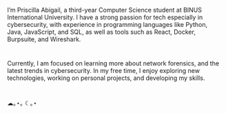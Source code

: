 I’m Priscilla Abigail, a third-year Computer Science student at BINUS International University. I have a strong passion for tech especially in cybersecurity, with experience in programming languages like Python, Java, JavaScript, and SQL, as well as tools such as React, Docker, Burpsuite, and Wireshark. 

# 

Currently, I am focused on learning more about network forensics, and the latest trends in cybersecurity. In my free time, I enjoy exploring new technologies, working on personal projects, and developing my skills. 

# 

☁︎｡⋆｡ ☾｡⋆
